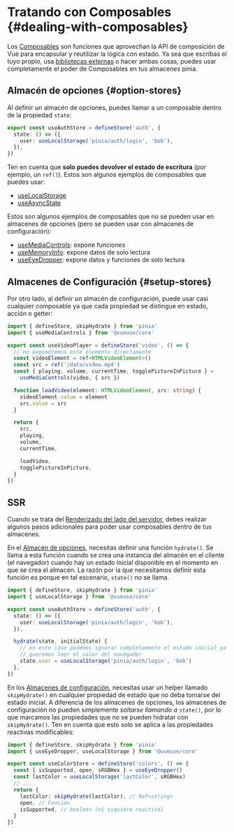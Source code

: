# Tratando con Composables {#dealing-with-composables}

Los [Composables](https://vuejs.org/guide/reusability/composables.html#composables) son funciones que aprovechan la API de composición de Vue para encapsular y reutilizar la lógica con estado. Ya sea que escribas el tuyo propio, usa [bibliotecas externas](https://vueuse.org/) o hacer ambas cosas, puedes usar completamente el poder de Composables en tus almacenes pinia.

## Almacén de opciones {#option-stores}

Al definir un almacén de opciones, puedes llamar a un composable dentro de la propiedad `state`:

```ts
export const useAuthStore = defineStore('auth', {
  state: () => ({
    user: useLocalStorage('pinia/auth/login', 'bob'),
  }),
})
```

Ten en cuenta que **solo puedes devolver el estado de escritura** (por ejemplo, un `ref()`). Estos son algunos ejemplos de composables que puedes usar:

- [useLocalStorage](https://vueuse.org/core/useLocalStorage/)
- [useAsyncState](https://vueuse.org/core/useAsyncState/)

Estos son algunos ejemplos de composables que no se pueden usar en almacenes de opciones (pero se pueden usar con almacenes de configuración):

- [useMediaControls](https://vueuse.org/core/useMediaControls/): expone funciones
- [useMemoryInfo](https://vueuse.org/core/useMemory/): expone datos de solo lectura
- [useEyeDropper](https://vueuse.org/core/useEyeDropper/): 
expone datos y funciones de solo lectura

## Almacenes de Configuración {#setup-stores}

Por otro lado, al definir un almacén de configuración, puede usar casi cualquier composable ya que cada propiedad se distingue en estado, acción o getter:

```ts
import { defineStore, skipHydrate } from 'pinia'
import { useMediaControls } from '@vueuse/core'

export const useVideoPlayer = defineStore('video', () => {
  // no expondremos este elemento directamente
  const videoElement = ref<HTMLVideoElement>()
  const src = ref('/data/video.mp4')
  const { playing, volume, currentTime, togglePictureInPicture } =
    useMediaControls(video, { src })

  function loadVideo(element: HTMLVideoElement, src: string) {
    videoElement.value = element
    src.value = src
  }

  return {
    src,
    playing,
    volume,
    currentTime,

    loadVideo,
    togglePictureInPicture,
  }
})
```

## SSR

Cuando se trata del [Renderizado del lado del servidor](../ssr/index.md), debes realizar algunos pasos adicionales para poder usar composables dentro de tus almacenes.

En el [Almacén de opciones](#option-stores), necesitas definir una función `hydrate()`. Se llama a esta función cuando se crea una instancia del almacén en el cliente (el navegador) cuando hay un estado inicial disponible en el momento en que se crea el almacén. La razón por la que necesitamos definir esta función es porque en tal escenario, `state()` no se llama.

```ts
import { defineStore, skipHydrate } from 'pinia'
import { useLocalStorage } from '@vueuse/core'

export const useAuthStore = defineStore('auth', {
  state: () => ({
    user: useLocalStorage('pinia/auth/login', 'bob'),
  }),

  hydrate(state, initialState) {
    // en este caso podemos ignorar completamente el estado inicial ya que
    // queremos leer el valor del navegador
    state.user = useLocalStorage('pinia/auth/login', 'bob')
  },
})
```

En los [Almacenes de configuración](#setup-stores), necesitas usar un helper llamado `skipHydrate()` en cualquier propiedad de estado que no deba tomarse del estado inicial. A diferencia de los almacenes de opciones, los almacenes de configuración no pueden simplemente _saltarse llamando a `state()`_, por lo que marcamos las propiedades que no se pueden hidratar con `skipHydrate()`. Ten en cuenta que esto solo se aplica a las propiedades reactivas modificables:

```ts
import { defineStore, skipHydrate } from 'pinia'
import { useEyeDropper, useLocalStorage } from '@vueuse/core'

export const useColorStore = defineStore('colors', () => {
  const { isSupported, open, sRGBHex } = useEyeDropper()
  const lastColor = useLocalStorage('lastColor', sRGBHex)
  // ...
  return {
    lastColor: skipHydrate(lastColor), // Ref<string>
    open, // Función
    isSupported, // boolean (ni siquiera reactivo)
  }
})
```
